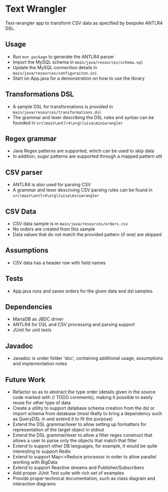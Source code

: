 # Text Wrangler
Text-wrangler app to transform CSV data as specified by bespoke ANTLR4 DSL.

## Usage

- Run `mvn package` to generate the ANTLR4 parser
- Import the MySQL schema in `main/java/resources/schema.sql`
- Update the MySQL connection details in `main/java/resources/configuraiton.ini`
- Start on App.java for a demonstration on how to use the library

## Transformations DSL

- A sample DSL for transformations is provided in `main/java/resources/transformations.dsl`
- The grammar and lexer describing the DSL rules and syntax can be founded in `src\main\antlr4\org\luisa\miniwrangler`

## Regex grammar

- Java Regex patterns are supported, which can be used to skip data
- In addition, sugar patterns are supported through a mapped pattern util

## CSV parser

- ANTLR4 is also used for parsing CSV
- A grammar and lexer descriving CSV parsing rules can be found in `src\main\antlr4\org\luisa\miniwrangler`

## CSV Data

- CSV data sample is in `main/java/resources/orders.csv`
- No orders are created from this sample
- Data values that do not match the provided pattern (if one) are skipped

## Assumptions

- CSV data has a header row with field names

## Tests

- App.java runs and saves orders for the given data and dsl samples.

## Dependencies

- MariaDB as JBDC driver
- ANTLR4 for DSL and CSV processing and parsing support
- JUnit for unit tests

## Javadoc

- Javadoc is under folder 'doc', containing additional usage, assumptions and implementation notes

## Future Work

- Refactor so as to abstract the type order (details given in the source code marked with // TODO comments), making it possible to easily reuse for other type of data
- Create a utility to support database schema creation from the dsl or import schema from database (most likelly to bring a dependency such as QueryDSL in and extend it to fit the purpose) 
- Extend the DSL grammar/lexer to allow setting up formatters for representation of the target object in stdout
- Extend the DSL grammar/lexer to allow a filter regex construct that allows a user to parse only the objects that match that filter
- Extend to support other DB languages, for example, it would be quite interesting to support Redis
- Extend to support Map<>Reduce processor in order to allow parallel working with BigData
- Extend to support Reactive streams and Publisher/Subscribers
- Add proper JUnit Test suite with rich set of examples
- Provide proper technical documentation, such as class diagram and interaction diagrams
